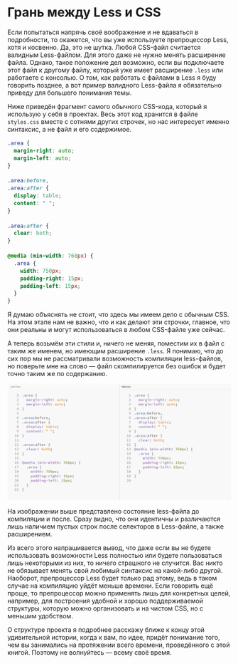 # Грань между Less и CSS

Если попытаться напрячь своё воображение и не вдаваться в подробности, то окажется, что вы уже используете препроцессор Less, хотя и косвенно. Да, это не шутка. Любой CSS-файл считается валидным Less-файлом. Для этого даже не нужно менять расширение файла. Однако, такое положение дел возможно, если вы подключаете этот файл к другому файлу, который уже имеет расширение `.less` или работаете с консолью. О том, как работать с файлами в Less я буду говорить позднее, а вот пример валидного Less-файла я обязательно приведу для большего понимания темы.

Ниже приведён фрагмент самого обычного CSS-кода, который я использую у себя в проектах. Весь этот код хранится в файле `styles.css` вместе с сотнями других строчек, но нас интересует именно синтаксис, а не файл и его содержимое.

```css
.area {
  margin-right: auto;
  margin-left: auto;
}

.area:before,
.area:after {
  display: table;
  content: " ";
}

.area:after {
  clear: both;
}

@media (min-width: 768px) {
  .area {
    width: 750px;
    padding-right: 15px;
    padding-left: 15px;
  }
}
```

Я думаю объяснять не стоит, что здесь мы имеем дело с обычным CSS. На этом этапе нам не важно, что и как делают эти строчки, главное, что они реальны и могут использоваться в любом CSS-файле уже сейчас.

А теперь возьмём эти стили и, ничего не меняя, поместим их в файл с таким же именем, но имеющим расширение `.less`. Я понимаю, что до сих пор мы не рассматривали возможность компиляции less-файлов, но поверьте мне на слово — файл скомпилируется без ошибок и будет точно таким же по содержанию.

![](../images/chapter_1_less_to_css.png)

На изображении выше представлено состояние less-файла до компиляции и после. Сразу видно, что они идентичны и различаются лишь наличием пустых строк после селекторов в Less-файле, а также расширением.

Из всего этого напрашивается вывод, что даже если вы не будете использовать возможности Less полностью или будете пользоваться лишь некоторыми из них, то ничего страшного не случится. Вас никто не обязывает менять свой любимый синтаксис на какой-либо другой. Наоборот, препроцессор Less будет только рад этому, ведь в таком случае на компиляцию уйдёт меньше времени. Если говорить ещё проще, то препроцессор можно применять лишь для конкретных целей, например, для построения удобной и хорошо поддерживаемой структуры, которую можно организовать и на чистом CSS, но с меньшим удобством.

О структуре проекта я подробнее расскажу ближе к концу этой удивительной истории, когда к вам, по идее, придёт понимание того, чем вы занимались на протяжении всего времени, проведённого с этой книгой. Поэтому не волнуйтесь — всему своё время.
